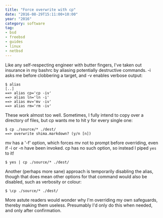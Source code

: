 ```yaml
---
title: "Force overwrite with cp"
date: "2016-08-29T15:11:00+10:00"
year: "2016"
category: software
tag:
- bsd
- freebsd
- guides
- linux
- netbsd
---
```

Like any self-respecting engineer with butter fingers, I've taken out insurance in my bashrc by aliasing potentially destructive commands. -i asks me before clobbering a target, and -v enables verbose output:

    $ alias
    [..]
    ==> alias cp='cp -iv'
    ==> alias ln='ln -i'
    ==> alias mv='mv -iv'
    ==> alias rm='rm -iv'

These work almost too well. Sometimes, I fully intend to copy over a directory of files, but cp wants me to hit y for every single one:

    $ cp ./source/* ./dest/
    ==> overwrite shima.markdown? (y/n [n])

mv has a '-f' option, which forces mv not to prompt before overriding, even if -i or -n have been invoked. cp has no such option, so instead I piped `yes` to it!

    $ yes | cp ./source/* ./dest/

Another (perhaps more sane) approach is temporarily disabling the alias, though that does mean other options for that command would also be disabled, such as verbosity or colour:

    $ \cp ./source/* ./dest/

More astute readers would wonder why I'm overriding my own safeguards, thereby making them useless. Presumably I'd only do this when needed, and only after confirmation.

